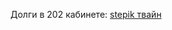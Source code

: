 Долги в 202 кабинете:
[stepik твайн](https://drive.google.com/drive/u/2/folders/1w3YQCT3fc5eeBflrj5DTk37siGxNBSMi)
